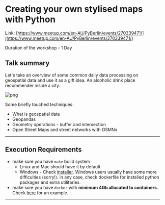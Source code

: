 # Creating your own stylised maps with Python

Link: [https://www.meetup.com/en-AU/PyBerlin/events/270339471/](https://www.meetup.com/en-AU/PyBerlin/events/270339471/)

Duration of the workshop - 1 Day

## Talk summary
Let's take an overview of some common daily data processing on geospatial data and
use it as a gift idea. An alcoholic drink place recommender inside a city.

![png](PyBerlin_20_05_2020/Berlin.png)  

Some briefly touched techniques:

- What is geospatial data
- Geopandas
- Geometry operations - buffer and intersection
- Open Street Maps and street networks with OSMNx

---
## Execution Requirements
- make sure you have `make` build system  
  - Linux and Mac should have it by default  
  - Windows - Check [installer](http://gnuwin32.sourceforge.net/packages/make.htm). Windows users usually have some more difficulties (sorry!). In any case, check dockerfile for installed python packages and extra utilitaries.  
- make sure you have `docker` with **minimum 4Gb allocated to containers**. Check [here](https://stackoverflow.com/questions/44533319/how-to-assign-more-memory-to-docker-container) for an example.
---
